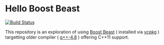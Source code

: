 # Hello Boost Beast

[![Build Status](https://travis-ci.com/prince-chrismc/Hello-Boost-Beast.svg?branch=master)](https://travis-ci.com/prince-chrismc/Hello-Boost-Beast)

This repository is an exploration of using [Boost Beast](https://github.com/boostorg/beast) ( installed via [vcpkg](https://github.com/microsoft/vcpkg) ) targetting older compiler ( [g++-4.8](https://www.gnu.org/software/gcc/gcc-4.8/) ) offering C++11 support.

